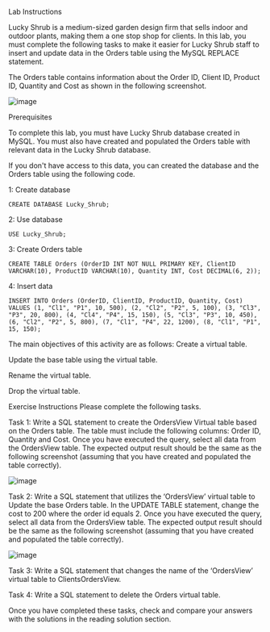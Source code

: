Lab Instructions

Lucky Shrub is a medium-sized garden design firm that sells indoor and outdoor plants, making them a one stop shop for clients. In this lab, you must complete the following tasks to make it easier for Lucky Shrub staff to insert and update data in the Orders table using the MySQL REPLACE statement.

The Orders table contains information about the Order ID, Client ID, Product ID, Quantity and Cost as shown in the following screenshot.

![image](https://github.com/janaom/Meta-Database-Engineer-Professional-Certificate/assets/83917694/dcd4e3a0-035f-443f-b34a-9973126fd954)


Prerequisites

To complete this lab, you must have Lucky Shrub database created in MySQL. You must also have created and populated the Orders table with relevant data in the Lucky Shrub database.

If you don't have access to this data, you can created the database and the Orders table using the following code.

1: Create database
```
CREATE DATABASE Lucky_Shrub;
```
2: Use database

```
USE Lucky_Shrub; 
```
3: Create Orders table

```
CREATE TABLE Orders (OrderID INT NOT NULL PRIMARY KEY, ClientID VARCHAR(10), ProductID VARCHAR(10), Quantity INT, Cost DECIMAL(6, 2));
```
4: Insert data

```
INSERT INTO Orders (OrderID, ClientID, ProductID, Quantity, Cost) VALUES (1, "Cl1", "P1", 10, 500), (2, "Cl2", "P2", 5, 100), (3, "Cl3", "P3", 20, 800), (4, "Cl4", "P4", 15, 150), (5, "Cl3", "P3", 10, 450), (6, "Cl2", "P2", 5, 800), (7, "Cl1", "P4", 22, 1200), (8, "Cl1", "P1", 15, 150);
```
The main objectives of this activity are as follows:
Create a virtual table.

Update the base table using the virtual table.

Rename the virtual table.

Drop the virtual table.

Exercise Instructions
Please complete the following tasks.

Task 1: Write a SQL statement to create the OrdersView Virtual table based on the Orders table. The table must include the following columns: Order ID, Quantity and Cost. Once you have executed the query, select all data from the OrdersView table. The expected output result should be the same as the following screenshot (assuming that you have created and populated the table correctly).

![image](https://github.com/janaom/Meta-Database-Engineer-Professional-Certificate/assets/83917694/b69f7e14-4937-4c2f-8fd0-ae2b4a5cb08f)


Task 2: Write a SQL statement that utilizes the ‘OrdersView’ virtual table to Update the base Orders table. In the UPDATE TABLE statement, change the cost to 200 where the order id equals 2. Once you have executed the query, select all data from the OrdersView table. The expected output result should be the same as the following screenshot (assuming that you have created and populated the table correctly).

![image](https://github.com/janaom/Meta-Database-Engineer-Professional-Certificate/assets/83917694/eb2d0cbd-29d6-459a-9f8b-d083c80dc53f)


Task 3: Write a SQL statement that changes the name of the ‘OrdersView’ virtual table to ClientsOrdersView.

Task 4: Write a SQL statement to delete the Orders virtual table.

Once you have completed these tasks, check and compare your answers with the solutions in the reading solution section.


